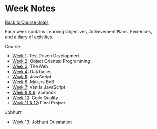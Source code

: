 # Week Notes

[Back to Course Goals](../README.md)

Each week contains Learning Objectives, Achievement Plans, Evidences, and a diary of activities.

Course:

- [Week 1](week1.md): Test Driven Development
- [Week 2](week2.md): Object Oriented Programming
- [Week 3](week3.md): The Web
- [Week 4](week4.md): Databases
- [Week 5](week5.md): JavaScript
- [Week 6](week6.md): Makers BnB
- [Week 7](week7.md): Vanilla JavaScript
- [Week 8 & 9](week8-9.md): Acebook
- [Week 10](week10.md): Code Quality
- [Week 11 & 12](week11-12.md): Final Project

Jobhunt:

- [Week 13](week13.md): Jobhunt Orientation
